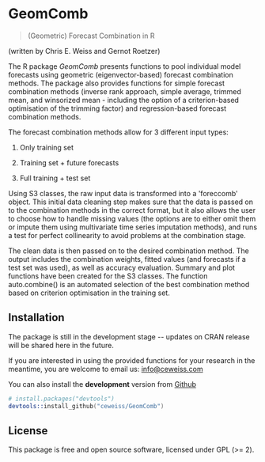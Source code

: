 # GeomComb
>(Geometric) Forecast Combination in R

(written by Chris E. Weiss and Gernot Roetzer)

The R package *GeomComb* presents functions to pool individual model forecasts
using geometric (eigenvector-based) forecast combination methods. The package
also provides functions for simple forecast combination methods (inverse rank
approach, simple average, trimmed mean, and winsorized mean - including the 
option of a criterion-based optimisation of the trimming factor) and 
regression-based forecast combination methods.

The forecast combination methods allow for 3 different input types:

1) Only training set

2) Training set + future forecasts

3) Full training + test set

Using S3 classes, the raw input data is transformed into a 'foreccomb' object.
This initial data cleaning step makes sure that the data is passed on to the
combination methods in the correct format, but it also allows the user to
choose how to handle missing values (the options are to either omit them or
impute them using multivariate time series imputation methods), and runs a
test for perfect collinearity to avoid problems at the combination stage.

The clean data is then passed on to the desired combination method. The output
includes the combination weights, fitted values (and forecasts if a test set
was used), as well as accuracy evaluation. Summary and plot functions have
been created for the S3 classes. The function auto.combine() is an automated
selection of the best combination method based on criterion optimisation in
the training set.

## Installation
The package is still in the development stage -- updates on CRAN release will
be shared here in the future.

If you are interested in using the provided functions for your research in the
meantime, you are welcome to email us: info@ceweiss.com

You can also install the **development** version from
[Github](https://github.com/ceweiss/GeomComb)

```s
# install.packages("devtools")
devtools::install_github("ceweiss/GeomComb")
```

## License

This package is free and open source software, licensed under GPL (>= 2).


